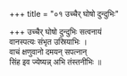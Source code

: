 +++
title = "०१ उच्चैर् घोषो दुन्दुभिः"

+++
उच्चैर् घोषो दुन्दुभिः सत्वनायं  
वानस्पत्यः संभृत उस्रियाभिः ।  
वाचं क्षणुवानो दमयन् सपत्नान्  
सिंह इव ज्येष्यन्न् अभि तंस्तनीभिः ॥